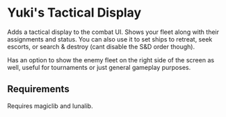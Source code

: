# Yuki's Tactical Display

Adds a tactical display to the combat UI. Shows your fleet along with their assignments and status. You can also use it to set ships to retreat, seek escorts, or search & destroy (cant disable the S&D order though).

Has an option to show the enemy fleet on the right side of the screen as well, useful for tournaments or just general gameplay purposes.

## Requirements

Requires magiclib and lunalib.